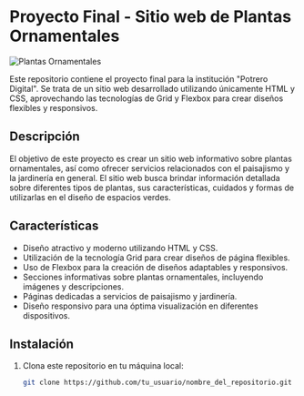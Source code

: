 # Proyecto Final - Sitio web de Plantas Ornamentales

![Plantas Ornamentales](link_a_tu_imagen)

Este repositorio contiene el proyecto final para la institución "Potrero Digital". Se trata de un sitio web desarrollado utilizando únicamente HTML y CSS, aprovechando las tecnologías de Grid y Flexbox para crear diseños flexibles y responsivos.

## Descripción

El objetivo de este proyecto es crear un sitio web informativo sobre plantas ornamentales, así como ofrecer servicios relacionados con el paisajismo y la jardinería en general. El sitio web busca brindar información detallada sobre diferentes tipos de plantas, sus características, cuidados y formas de utilizarlas en el diseño de espacios verdes.

## Características

- Diseño atractivo y moderno utilizando HTML y CSS.
- Utilización de la tecnología Grid para crear diseños de página flexibles.
- Uso de Flexbox para la creación de diseños adaptables y responsivos.
- Secciones informativas sobre plantas ornamentales, incluyendo imágenes y descripciones.
- Páginas dedicadas a servicios de paisajismo y jardinería.
- Diseño responsivo para una óptima visualización en diferentes dispositivos.

## Instalación

1. Clona este repositorio en tu máquina local:

   ```bash
   git clone https://github.com/tu_usuario/nombre_del_repositorio.git
